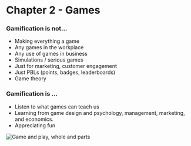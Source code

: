 # Chapter 2 - Games

### Gamification is not...

* Making everything a game
* Any games in the workplace
* Any use of games in business
* Simulations / serious games
* Just for marketing, customer engagement 
* Just PBLs (points, badges, leaderboards)
* Game theory

### Gamification is ...
 
 * Listen to what games can teach us
 * Learning from game design and psychology, management, marketing, and economics.
 * Appreciating fun
 
![Game and play, whole and parts](http://i.imgur.com/XPjyR3r.png?1)
